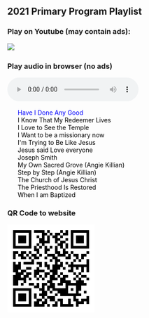 ## 2021 Primary Program Playlist
### Play on Youtube (may contain ads):
<a href="https://www.youtube.com/watch?v=wVBtsELKwvw&list=PLmpul3lpxxJoNbE2pRts60_ClOnIOYu7m" target="_blank"><img src="https://logodix.com/logo/360168.png" width="100"></a>

### Play audio in browser (no ads)

<style>
    #playlist{
        list-style: none;
    }
    #playlist li a{
        color:black;
        text-decoration: none;
    }
    #playlist .current-song a{
        color:blue;
    }
</style>

<audio src="" controls id="audioPlayer">
    Sorry, your browser doesn't support HTML 5!
</audio>


<ul id="playlist">

<li class="current-song"><a href="https://github.com/drhyrum/2021-primary-program/raw/main/list/Have%20I%20Done%20Any%20Good%20-%20Sing%20Along.mp3">Have I Done Any Good</a></li>

<li><a href="https://github.com/drhyrum/2021-primary-program/raw/main/list/I%20Know%20That%20My%20Redeemer%20Lives%20-%207-Year-Old%20Claire%20Crosby.mp3">I Know That My Redeemer Lives</a></li>

<li><a href="https://github.com/drhyrum/2021-primary-program/raw/main/list/I%20Love%20to%20See%20the%20Temple.mp3">I Love to See the Temple</a></li>

<li><a href="https://github.com/drhyrum/2021-primary-program/raw/main/list/I%20WANT%20TO%20BE%20A%20MISSIONARY%20NOW%20Lyrics%20%20Primary%20Song.mp3">I Want to be a missionary now</a></li>

<li><a href="https://github.com/drhyrum/2021-primary-program/raw/main/list/I'm%20Trying%20to%20Be%20Like%20Jesus%20Lyric%20Video.mp3">I'm Trying to Be Like Jesus</a></li>

<li><a href="https://github.com/drhyrum/2021-primary-program/raw/main/list/Jesus%20said%20Love%20everyone%20SING%20ALONG.mp3">Jesus said Love everyone</a></li>

<li><a href="https://github.com/drhyrum/2021-primary-program/raw/main/list/Joseph%20Smith%E2%80%99s%20First%20Prayer%20Hymn%20%2326%20(With%20Lyrics).mp3">Joseph Smith</a></li>

<li><a href="https://github.com/drhyrum/2021-primary-program/raw/main/list/My%20Own%20Sacred%20Grove%20(original%20song%20by%20Angie%20Killian).mp3">My Own Sacred Grove (Angie Killian)</a></li>

<li><a href="https://github.com/drhyrum/2021-primary-program/raw/main/list/Step%20by%20Step%20(a%20new%20baptism%20song%20by%20Angie%20Killian).mp3">Step by Step (Angie Killian)</a></li>

<li><a href="https://github.com/drhyrum/2021-primary-program/raw/main/list/The%20Church%20of%20Jesus%20Christ%20-%20a%20Primary%20song.mp3">The Church of Jesus Christ</a></li>

<li><a href="https://github.com/drhyrum/2021-primary-program/raw/main/list/The%20Priesthood%20Is%20Restored%20Children%E2%80%99s%20Songbook%20%2389%20(With%20Lyrics).mp3">The Priesthood Is Restored</a></li>

<li><a href="https://github.com/drhyrum/2021-primary-program/raw/main/list/When%20I%20am%20Baptized.mp3">When I am Baptized</a></li>
   
</ul>
    
<script src="https://code.jquery.com/jquery-2.2.0.js"></script>
<script>
    // loads the audio player
    audioPlayer();

       function audioPlayer(){
            var currentSong = 0;
            $("#audioPlayer")[0].src = $("#playlist li a")[0];
            $("#audioPlayer")[0].play();
            $("#playlist li a").click(function(e){
               e.preventDefault(); 
               $("#audioPlayer")[0].src = this;
               $("#audioPlayer")[0].play();
               $("#playlist li").removeClass("current-song");
                currentSong = $(this).parent().index();
                $(this).parent().addClass("current-song");
            });
            
            $("#audioPlayer")[0].addEventListener("ended", function(){
               currentSong++;
                if(currentSong == $("#playlist li a").length)
                    currentSong = 0;
                $("#playlist li").removeClass("current-song");
                $("#playlist li:eq("+currentSong+")").addClass("current-song");
                $("#audioPlayer")[0].src = $("#playlist li a")[currentSong].href;
                $("#audioPlayer")[0].play();
            });
        }    
</script>


### QR Code to website

<img src="https://github.com/drhyrum/2021-primary-program/raw/gh-pages/primary_program_qr_code.png">


<!--
<a href="https://raw.githubusercontent.com/drhyrum/2021-primary-program/main/playlist.m3u" download="playlist.m3u">Download the playlist.</a>
-->
